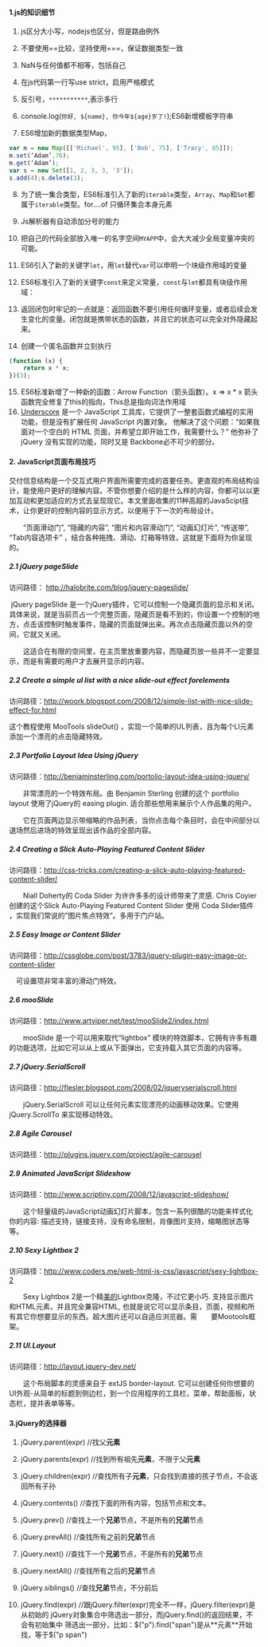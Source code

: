 #### 1.js的知识细节

1. js区分大小写，nodejs也区分，但是路由例外

2. 不要使用==比较，坚持使用===，保证数据类型一致

3. NaN与任何值都不相等，包括自己

4. 在js代码第一行写use strict，启用严格模式

5. 反引号，`***********`,表示多行

6. console.log(`你好, ${name}, 你今年${age}岁了!`);ES6新增模板字符串

7. ES6增加新的数据类型Map，

```javascript
var m = new Map([['Michael', 95], ['Bob', 75], ['Tracy', 85]]);
m.set(‘Adam’,76);
m.get(‘Adam’);
var s = new Set([1, 2, 3, 3, '3']);
s.add(4);s.delete(3);
```

8. 为了统一集合类型，ES6标准引入了新的`iterable`类型，`Array`、`Map`和`Set`都属于`iterable`类型。for….of 只循环集合本身元素

9. Js解析器有自动添加分号的能力

10. 把自己的代码全部放入唯一的名字空间`MYAPP`中，会大大减少全局变量冲突的可能。

11. ES6引入了新的关键字`let`，用`let`替代`var`可以申明一个块级作用域的变量

12. ES6标准引入了新的关键字`const`来定义常量，`const`与`let`都具有块级作用域：

13. 返回闭包时牢记的一点就是：返回函数不要引用任何循环变量，或者后续会发生变化的变量。闭包就是携带状态的函数，并且它的状态可以完全对外隐藏起来。
14. 创建一个匿名函数并立刻执行

```javascript
(function (x) {
    return x * x;
})(3); 
```

15. ES6标准新增了一种新的函数：Arrow Function（箭头函数）。x => x * x
    箭头函数完全修复了this的指向，This总是指向词法作用域
16. [Underscore](http://github.com/jashkenas/underscore/) 是一个 JavaScript 工具库，它提供了一整套函数式编程的实用功能，但是没有扩展任何 JavaScript 内置对象。 他解决了这个问题：“如果我面对一个空白的 HTML 页面，并希望立即开始工作，我需要什么？” 他弥补了 jQuery 没有实现的功能，同时又是 Backbone必不可少的部分。

#### 2. JavaScript页面布局技巧

​		交付信息结构是一个交互式用户界面所需要完成的首要任务。更直观的布局结构设计，能使用户更好的理解内容。不管你想要介绍的是什么样的内容，你都可以以更加互动和更加适应的方式去呈现现它。本文里面收集的11种高超的JavaScipt技术，让你更好的控制内容的显示方式，以便用于下一次的布局设计。

　　“页面滑动门”, “隐藏的内容”, “图片和内容滑动门”, “动画幻灯片”, “传送带”, “Tab内容选项卡” ，结合各种拖拽、滑动、灯箱等特效，这就是下面将为你呈现的。

##### 2.1 jQuery pageSlide

访问路径： http://halobrite.com/blog/jquery-pageslide/

​		jQuery pageSlide 是一个jQuery插件，它可以控制一个隐藏页面的显示和关闭。具体来说，就是当前页占一个完整页面，隐藏页是看不到的，你设置一个控制的地方，点击该控制时触发事件，隐藏的页面就弹出来。再次点击隐藏页面以外的空间，它就又关闭。

　　这适合在有限的空间里，在主页里放重要内容，而隐藏页放一些并不一定要显示，而是有需要的用户才去展开显示的内容。

##### 2.2 Create a simple ul list with a nice slide-out effect forelements

访问路径：http://woork.blogspot.com/2008/12/simple-list-with-nice-slide-effect-for.html

这个教程使用 MooTools slideOut() ，实现一个简单的UL列表，且为每个LI元素添加一个漂亮的点击隐藏特效。

##### 2.3 Portfolio Layout Idea Using jQuery

访问路径：http://benjaminsterling.com/portolio-layout-idea-using-jquery/

　　非常漂亮的一个特效布局。由 Benjamin Sterling 创建的这个 portfolio layout 使用了jQuery的 easing plugin. 适合那些想用来展示个人作品集的用户。

　　它在页面两边显示带缩略的作品列表，当你点击每个条目时，会在中间部分以退场然后进场的特效呈现出该作品的全部内容。

##### 2.4 Creating a Slick Auto-Playing Featured Content Slider

访问路径：http://css-tricks.com/creating-a-slick-auto-playing-featured-content-slider/

　　Niall Doherty的 Coda Slider 为许许多多的设计师带来了灵感. Chris Coyier 创建的这个Slick Auto-Playing Featured Content Slider 使用 Coda Slider插件 ，实现我们常说的”图片焦点特效”。多用于门户站。

##### 2.5 Easy Image or Content Slider

访问路径：http://cssglobe.com/post/3783/jquery-plugin-easy-image-or-content-slider

　可设置项非常丰富的滑动门特效。

##### 2.6 mooSlide

访问路径：http://www.artviper.net/test/mooSlide2/index.html

　　mooSlide 是一个可以用来取代“lightbox” 模块的特效脚本，它拥有许多有趣的功能选项，比如它可以从上或从下面弹出，它支持载入其它页面的内容等。

##### 2.7  jQuery.SerialScroll

访问路径：http://flesler.blogspot.com/2008/02/jqueryserialscroll.html

　　jQuery.SerialScroll 可以让任何元素实现漂亮的动画移动效果。它使用 jQuery.ScrollTo 来实现移动特效。

##### 2.8 Agile Carousel

访问路径：http://plugins.jquery.com/project/agile-carousel

##### 2.9 Animated JavaScript Slideshow

访问路径：http://www.scriptiny.com/2008/12/javascript-slideshow/

　　这个轻量级的JavaScript动画幻灯片脚本，包含一系列很酷的功能来样式化你的内容: 描述支持，链接支持，没有命名限制，肖像图片支持，缩略图状态等等。

##### 2.10 Sexy Lightbox 2

访问路径：http://www.coders.me/web-html-js-css/javascript/sexy-lightbox-2

　　Sexy Lightbox 2是一个精[美的](http://product.yesky.com/aircondition/midea/)Lightbox克隆，不过它更小巧. 支持显示图片和HTML元素，并且完全兼容HTML, 也就是说它可以显示条目，页面，视频和所有其它你想要显示的东西。超大图片还可以自适应浏览器。需　　要Mootools框架。

##### 2.11 UI.Layout

访问路径：http://layout.jquery-dev.net/

　　这个布局脚本的灵感来自于 extJS border-layout. 它可以创建任何你想要的UI外观-从简单的标题到侧边栏，到一个应用程序的工具栏，菜单，帮助面板，状态栏，提并表单等等。

#### 3.jQuery的选择器

1. jQuery.parent(expr)      //找父**元素**

2. jQuery.parents(expr)     //找到所有祖先**元素**，不限于父**元素**

3. jQuery.children(expr)    //查找所有子**元素**，只会找到直接的孩子节点，不会返回所有子孙

4. jQuery.contents()      //查找下面的所有内容，包括节点和文本。

5. jQuery.prev()        //查找上一个**兄弟**节点，不是所有的**兄弟**节点

6. jQuery.prevAll()       //查找所有之前的**兄弟**节点

7. jQuery.next()        //查找下一个**兄弟**节点，不是所有的**兄弟**节点

8. jQuery.nextAll()       //查找所有之后的**兄弟**节点

9. jQuery.siblings()      //查找**兄弟**节点，不分前后

10. jQuery.find(expr)      //跟jQuery.filter(expr)完全不一样，jQuery.filter(expr)是从初始的 jQuery对象集合中筛选出一部分，而jQuery.find()的返回结果，不会有初始集中 筛选出一部分，比如：$("p").find("span")是从**元素**开始找，等于$("p span")
